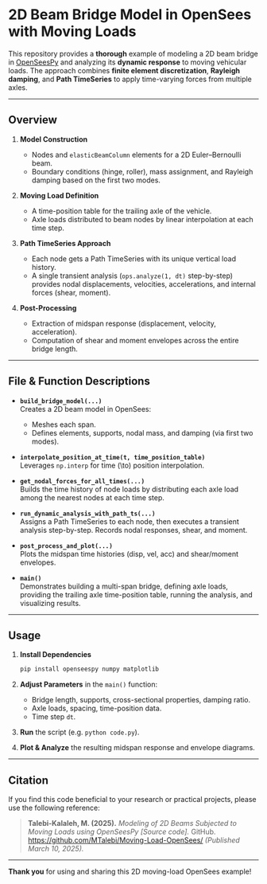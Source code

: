 # 2D Beam Bridge Model in OpenSees with Moving Loads

This repository provides a **thorough** example of modeling a 2D beam bridge in [OpenSeesPy](https://openseespydoc.readthedocs.io) and analyzing its **dynamic response** to moving vehicular loads. The approach combines **finite element discretization**, **Rayleigh damping**, and **Path TimeSeries** to apply time-varying forces from multiple axles.

---

## Overview

1. **Model Construction**  
   - Nodes and `elasticBeamColumn` elements for a 2D Euler–Bernoulli beam.
   - Boundary conditions (hinge, roller), mass assignment, and Rayleigh damping based on the first two modes.

2. **Moving Load Definition**  
   - A time-position table for the trailing axle of the vehicle.
   - Axle loads distributed to beam nodes by linear interpolation at each time step.

3. **Path TimeSeries Approach**  
   - Each node gets a Path TimeSeries with its unique vertical load history.
   - A single transient analysis (`ops.analyze(1, dt)` step-by-step) provides nodal displacements, velocities, accelerations, and internal forces (shear, moment).

4. **Post-Processing**  
   - Extraction of midspan response (displacement, velocity, acceleration).
   - Computation of shear and moment envelopes across the entire bridge length.

---

## File & Function Descriptions

- **`build_bridge_model(...)`**  
  Creates a 2D beam model in OpenSees:  
  + Meshes each span.  
  + Defines elements, supports, nodal mass, and damping (via first two modes).

- **`interpolate_position_at_time(t, time_position_table)`**  
  Leverages `np.interp` for time \(\to\) position interpolation.

- **`get_nodal_forces_for_all_times(...)`**  
  Builds the time history of node loads by distributing each axle load among the nearest nodes at each time step.

- **`run_dynamic_analysis_with_path_ts(...)`**  
  Assigns a Path TimeSeries to each node, then executes a transient analysis step-by-step. Records nodal responses, shear, and moment.

- **`post_process_and_plot(...)`**  
  Plots the midspan time histories (disp, vel, acc) and shear/moment envelopes.

- **`main()`**  
  Demonstrates building a multi-span bridge, defining axle loads, providing the trailing axle time-position table, running the analysis, and visualizing results.

---

## Usage

1. **Install Dependencies**  
   ```bash
   pip install openseespy numpy matplotlib
   ```

2. **Adjust Parameters** in the `main()` function:
   + Bridge length, supports, cross-sectional properties, damping ratio.
   + Axle loads, spacing, time-position data.
   + Time step `dt`.

3. **Run** the script (e.g. `python code.py`).

4. **Plot & Analyze** the resulting midspan response and envelope diagrams.

---

## Citation

If you find this code beneficial to your research or practical projects, please use the following reference:

> **Talebi-Kalaleh, M. (2025).** *Modeling of 2D Beams Subjected to Moving Loads using OpenSeesPy [Source code].* GitHub.  
> <https://github.com/MTalebi/Moving-Load-OpenSees/> *(Published March 10, 2025).*

---

**Thank you** for using and sharing this 2D moving-load OpenSees example!
